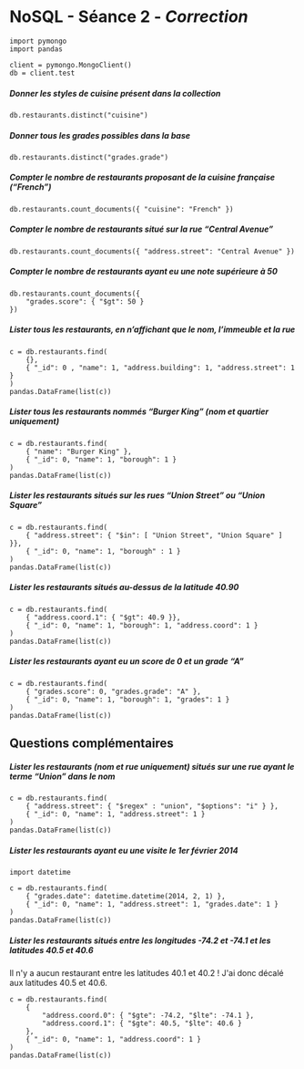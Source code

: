 # NoSQL - Séance 2 - *Correction*

```
import pymongo
import pandas

client = pymongo.MongoClient()
db = client.test
```


##### Donner les styles de cuisine présent dans la collection
```
db.restaurants.distinct("cuisine")
```

##### Donner tous les grades possibles dans la base
```
db.restaurants.distinct("grades.grade")
```

##### Compter le nombre de restaurants proposant de la cuisine française (“French”)
```
db.restaurants.count_documents({ "cuisine": "French" })
```

##### Compter le nombre de restaurants situé sur la rue “Central Avenue”
```
db.restaurants.count_documents({ "address.street": "Central Avenue" })
```

##### Compter le nombre de restaurants ayant eu une note supérieure à 50
```
db.restaurants.count_documents({
	"grades.score": { "$gt": 50 }
})
```

##### Lister tous les restaurants, en n’affichant que le nom, l’immeuble et la rue
```
c = db.restaurants.find(
	{},
	{ "_id": 0 , "name": 1, "address.building": 1, "address.street": 1 }
)
pandas.DataFrame(list(c))
```

##### Lister tous les restaurants nommés “Burger King” (nom et quartier uniquement)
```
c = db.restaurants.find(
	{ "name": "Burger King" },
	{ "_id": 0, "name": 1, "borough": 1 }
)
pandas.DataFrame(list(c))
```

##### Lister les restaurants situés sur les rues “Union Street” ou “Union Square”
```
c = db.restaurants.find(
	{ "address.street": { "$in": [ "Union Street", "Union Square" ] }},
	{ "_id": 0, "name": 1, "borough" : 1 }
)
pandas.DataFrame(list(c))
```

##### Lister les restaurants situés au-dessus de la latitude 40.90
```
c = db.restaurants.find(
	{ "address.coord.1": { "$gt": 40.9 }},
	{ "_id": 0, "name": 1, "borough": 1, "address.coord": 1 }
)
pandas.DataFrame(list(c))
```

##### Lister les restaurants ayant eu un score de 0 et un grade “A”
```
c = db.restaurants.find(
	{ "grades.score": 0, "grades.grade": "A" },
	{ "_id": 0, "name": 1, "borough": 1, "grades": 1 }
)
pandas.DataFrame(list(c))
```

## Questions complémentaires

##### Lister les restaurants (nom et rue uniquement) situés sur une rue ayant le terme “Union” dans le nom
```
c = db.restaurants.find(
	{ "address.street": { "$regex" : "union", "$options": "i" } },
	{ "_id": 0, "name": 1, "address.street": 1 }
)
pandas.DataFrame(list(c))
```


##### Lister les restaurants ayant eu une visite le 1er février 2014
```
import datetime

c = db.restaurants.find(
    { "grades.date": datetime.datetime(2014, 2, 1) },
    { "_id": 0, "name": 1, "address.street": 1, "grades.date": 1 }
)
pandas.DataFrame(list(c))
```

##### Lister les restaurants situés entre les longitudes -74.2 et -74.1 et les latitudes 40.5 et 40.6

Il n'y a aucun restaurant entre les latitudes 40.1 et 40.2 ! J'ai donc décalé aux latitudes 40.5 et 40.6.

```
c = db.restaurants.find(
	{
		"address.coord.0": { "$gte": -74.2, "$lte": -74.1 },
		"address.coord.1": { "$gte": 40.5, "$lte": 40.6 }
	},
	{ "_id": 0, "name": 1, "address.coord": 1 }
)
pandas.DataFrame(list(c))
```
